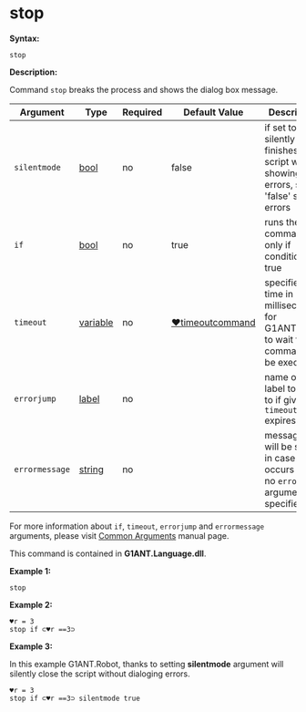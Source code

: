 # stop

**Syntax:**

```G1ANT
stop
```

**Description:**

Command `stop` breaks the process and shows the dialog box message.

| Argument | Type | Required | Default Value | Description |
| -------- | ---- | -------- | ------------- | ----------- |
|`silentmode`| [bool](https://github.com/G1ANT-Robot/G1ANT.Manual/blob/master/G1ANT-Language/Structures/bool.md) | no | false | if set to 'true', silently finishes the script without showing errors, set to 'false' shows errors   |
|`if`| [bool](https://github.com/G1ANT-Robot/G1ANT.Manual/blob/master/G1ANT-Language/Structures/bool.md) | no | true | runs the command only if condition is true |
|`timeout`| [variable](https://github.com/G1ANT-Robot/G1ANT.Manual/blob/master/G1ANT-Language/Special-Characters/variable.md) | no | [♥timeoutcommand](https://github.com/G1ANT-Robot/G1ANT.Manual/blob/master/G1ANT-Language/Variables/Special-Variables.md)  | specifies time in milliseconds for G1ANT.Robot to wait for the command to be executed |
|`errorjump` | [label](https://github.com/G1ANT-Robot/G1ANT.Manual/blob/master/G1ANT-Language/Structures/label.md) | no | | name of the label to jump to if given `timeout` expires |
|`errormessage`| [string](https://github.com/G1ANT-Robot/G1ANT.Manual/blob/master/G1ANT-Language/Structures/string.md) | no |  | message that will be shown in case error occurs and no `errorjump` argument is specified |

For more information about `if`, `timeout`, `errorjump` and `errormessage` arguments, please visit [Common Arguments](https://github.com/G1ANT-Robot/G1ANT.Manual/blob/master/G1ANT-Language/Common-Arguments.md)  manual page.

This command is contained in **G1ANT.Language.dll**.

**Example 1:**

```G1ANT
stop
```

**Example 2:**

```G1ANT
♥r = 3
stop if ⊂♥r ==3⊃
```

 

**Example 3:**

In this example G1ANT.Robot, thanks to setting **silentmode** argument will silently close the script without dialoging errors. 

```G1ANT
♥r = 3
stop if ⊂♥r ==3⊃ silentmode true
```
